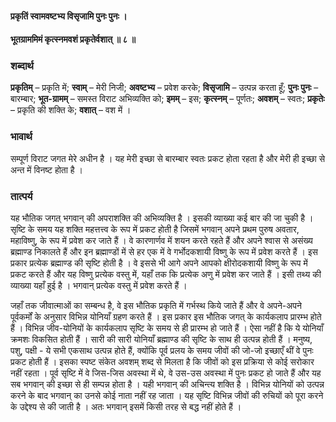 #### प्रकृतिं स्वामवष्टभ्य विसृजामि पुनः पुनः ।
#### भूतग्राममिमं कृत्स्नमवशं प्रकृतेर्वशात् ॥ ८ ॥

### शब्दार्थ

**प्रकृतिम्** – प्रकृति में; **स्वाम्** – मेरी निजी; **अवष्टभ्य** – प्रवेश करके; **विसृजामि** – उत्पन्न करता हूँ; **पुनः पुनः** – बारम्बार; **भूत-ग्रामम्** – समस्त विराट अभिव्यक्ति को; **इमम्** – इस; **कृत्स्नम्** – पूर्णतः; **अवशम्** – स्वतः; **प्रकृतेः** – प्रकृति की शक्ति के; **वशात्** – वश में ।

### भावार्थ

सम्पूर्ण विराट जगत मेरे अधीन है । यह मेरी इच्छा से बारम्बार स्वतः प्रकट होता रहता है और मेरी ही इच्छा से अन्त में विनष्ट होता है ।

### तात्पर्य

यह भौतिक जगत् भगवान् की अपराशक्ति की अभिव्यक्ति है । इसकी व्याख्या कई बार की जा चुकी है । सृष्टि के समय यह शक्ति महत्तत्त्व के रूप में प्रकट होती है जिसमें भगवान् अपने प्रथम पुरुष अवतार, महाविष्णु, के रूप में प्रवेश कर जाते हैं । वे कारणार्णव में शयन करते रहते हैं और अपने श्वास से असंख्य ब्रह्माण्ड निकालते हैं और इन ब्रह्माण्डों में से हर एक में वे गर्भोदकशायी विष्णु के रूप में प्रवेश करते हैं । इस प्रकार प्रत्येक ब्रह्माण्ड की सृष्टि होती है । वे इससे भी आगे अपने आपको क्षीरोदकशायी विष्णु के रूप में प्रकट करते हैं और यह विष्णु प्रत्येक वस्तु में, यहाँ तक कि प्रत्येक अणु में प्रवेश कर जाते हैं । इसी तथ्य की व्याख्या यहाँ हुई है । भगवान् प्रत्येक वस्तु में प्रवेश करते हैं ।

जहाँ तक जीवात्माओं का सम्बन्ध है, वे इस भौतिक प्रकृति में गर्भस्थ किये जाते हैं और वे अपने-अपने पूर्वकर्मों के अनुसार विभिन्न योनियाँ ग्रहण करते हैं । इस प्रकार इस भौतिक जगत् के कार्यकलाप प्रारम्भ होते हैं । विभिन्न जीव-योनियों के कार्यकलाप सृष्टि के समय से ही प्रारम्भ हो जाते हैं । ऐसा नहीं है कि ये योनियाँ क्रमशः विकसित होती हैं । सारी की सारी योनियाँ ब्रह्माण्ड की सृष्टि के साथ ही उत्पन्न होती हैं । मनुष्य, पशु, पक्षी - ये सभी एकसाथ उत्पन्न होते हैं, क्योंकि पूर्व प्रलय के समय जीवों की जो-जो इच्छाएँ थीं वे पुनः प्रकट होती हैं । इसका स्पष्ट संकेत अवशम् शब्द से मिलता है कि जीवों को इस प्रक्रिया से कोई सरोकार नहीं रहता । पूर्व सृष्टि में वे जिस-जिस अवस्था में थे, वे उस-उस अवस्था में पुनः प्रकट हो जाते हैं और यह सब भगवान् की इच्छा से ही सम्पन्न होता है । यही भगवान् की अचिन्त्य शक्ति है । विभिन्न योनियों को उत्पन्न करने के बाद भगवान् का उनसे कोई नाता नहीं रह जाता । यह सृष्टि विभिन्न जीवों की रुचियों को पूरा करने के उद्देश्य से की जाती है । अतः भगवान् इसमें किसी तरह से बद्ध नहीं होते हैं ।